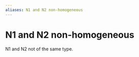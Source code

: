 ```yaml
---
aliases: N1 and N2 non-homogeneous
---
```

# N1 and N2 non-homogeneous

N1 and N2 not of the same type. <br>